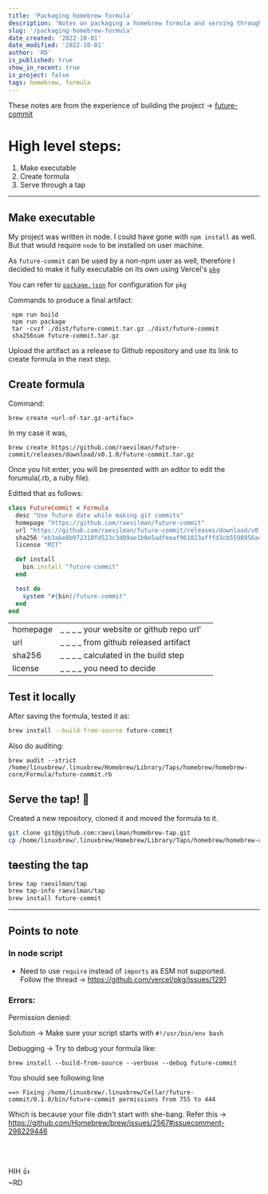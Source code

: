 ```yaml
---
title: 'Packaging homebrew formula'
description: 'Notes on packaging a homebrew formula and serving through personal tap'
slug: '/packaging-homebrew-formula'
date_created: '2022-10-01'
date_modified: '2022-10-01'
author: 'RD'
is_published: true
show_in_recent: true
is_project: false
tags: homebrew, formula
---
```


These notes are from the experience of building the project -> [future-commit](/projects/git-commit-future-date)

# High level steps:
1. Make executable
2. Create formula
3. Serve through a tap

---

## Make executable
My project was written in node. I could have gone with `npm install` as well.  
But that would require `node` to be installed on user machine.  

As `future-commit` can be used by a non-npm user as well, therefore I decided to make it fully executable on its own using Vercel's [`pkg`](https://github.com/vercel/pkg) 

You can refer to [`package.json`](https://github.com/raevilman/future-commit/blob/master/package.json) for configuration for `pkg`


Commands to produce a final artifact:

```
 npm run build
 npm run package
 tar -cvzf ./dist/future-commit.tar.gz ./dist/future-commit
 sha256sum future-commit.tar.gz
```

Upload the artifact as a release to Github repository and use its link to create formula in the next step.

## Create formula

Command:
```
brew create <url-of-tar.gz-artifac>
```

In my case it was,

```
brew create https://github.com/raevilman/future-commit/releases/download/v0.1.0/future-commit.tar.gz
```

Once you hit enter, you will be presented with an editor to edit the forumula(.rb, a ruby file).  

Editted that as follows:
```rb
class FutureCommit < Formula
  desc "Use future date while making git commits"
  homepage "https://github.com/raevilman/future-commit"
  url "https://github.com/raevilman/future-commit/releases/download/v0.1.0/future-commit.tar.gz"
  sha256 "eb3abe8b972310fd523c3d09ae1b8e5adfeeaf961023afffd3cb5598956a47f4"
  license "MIT"

  def install
    bin.install "future-commit"
  end

  test do
    system "#{bin}/future-commit"
  end
end
```
|  |  | |
| :---     |   :--- | ---:
| homepage | _ _ _ _ your website or github repo url'
| url | _ _ _ _ from github released artifact | 
| sha256  |  _ _ _ _ calculated in the build step |
| license  | _ _ _ _ you need to decide |


## Test it locally

After saving the formula, tested it as:

```sh
brew install --build-from-source future-commit
```

Also do auditing:
```
brew audit --strict /home/linuxbrew/.linuxbrew/Homebrew/Library/Taps/homebrew/homebrew-core/Formula/future-commit.rb
```

## Serve the tap! 🍻

Created a new repository, cloned it and moved the formula to it.  

```sh
git clone git@github.com:raevilman/homebrew-tap.git
cp /home/linuxbrew/.linuxbrew/Homebrew/Library/Taps/homebrew/homebrew-core/Formula/future-commit.rb ./homebrew-tap
```

## t~~a~~esting the tap

```sh
brew tap raevilman/tap
brew tap-info raevilman/tap
brew install future-commit
```

---

## Points to note

### In node script

- Need to use `require` instead of `imports` as ESM not supported.  
Follow the thread -> https://github.com/vercel/pkg/issues/1291
    
### Errors:

Permission denied:

Solution -> Make sure your script starts with `#!/usr/bin/env bash`  

Debugging -> Try to debug your formula like:  
```
brew install --build-from-source --verbose --debug future-commit
``` 
You should see following line
```
==> Fixing /home/linuxbrew/.linuxbrew/Cellar/future-commit/0.1.0/bin/future-commit permissions from 755 to 444
```

Which is because your file didn't start with she-bang. Refer this ->  https://github.com/Homebrew/brew/issues/2567#issuecomment-298229446

</br>
</br>

HIH 👍  
~RD